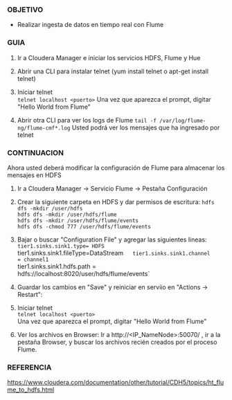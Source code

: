 ### OBJETIVO
* Realizar ingesta de datos en tiempo real con Flume 

### GUIA
1. Ir a Cloudera Manager e iniciar los servicios HDFS, Flume y Hue  

2. Abrir una CLI para instalar telnet (yum install telnet o apt-get install telnet) 

3. Iniciar telnet  
`telnet localhost <puerto>`
Una vez que aparezca el prompt, digitar "Hello World from Flume"

4. Abrir otra CLI para ver los logs de Flume
`tail -f /var/log/flume-ng/flume-cmf*.log`
Usted podrá ver los mensajes que ha ingresado por telnet

### CONTINUACION

Ahora usted deberá modificar la configuración de Flume para almacenar los mensajes en HDFS

1. Ir a Cloudera Manager -> Servicio Flume -> Pestaña Configuración  

2. Crear la siguiente carpeta en HDFS y dar permisos de escritura:
`hdfs dfs -mkdir /user/hdfs`  
`hdfs dfs -mkdir /user/hdfs/flume`  
`hdfs dfs -mkdir /user/hdfs/flume/events`  
`hdfs dfs -chmod 777 /user/hdfs/flume/events`  

3. Bajar o buscar "Configuration File" y agregar las siguientes lineas:
`tier1.sinks.sink1.type= HDFS`  
tier1.sinks.sink1.fileType=DataStream`  
tier1.sinks.sink1.channel      = channel1`  
tier1.sinks.sink1.hdfs.path = hdfs://localhost:8020/user/hdfs/flume/events`  

4. Guardar los cambios en "Save" y reiniciar en serviio en "Actions -> Restart":

5. Iniciar telnet  
`telnet localhost <puerto>`  
Una vez que aparezca el prompt, digitar "Hello World from Flume"

6. Ver los archivos en Browser:
Ir a http://<IP_NameNode>:50070/ , ir a la pestaña Browser, y buscar los archivos recién creados por el proceso Flume.

### REFERENCIA

https://www.cloudera.com/documentation/other/tutorial/CDH5/topics/ht_flume_to_hdfs.html
